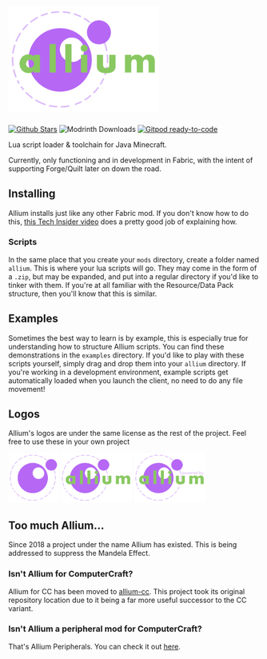# <img src="logos/logo.png" alt="Allium Logo" width="300"/>

[![Github Stars](https://img.shields.io/github/stars/hugeblank/allium?color=yellow&label=Stars&logo=github)](https://github.com/hugeblank/allium/stargazers) ![Modrinth Downloads](https://img.shields.io/modrinth/dt/allium?color=00AF5C&label=modrinth&style=flat&logo=modrinth) [![Gitpod ready-to-code](https://img.shields.io/badge/Gitpod-ready--to--code-908a85?logo=gitpod)](https://gitpod.io/#https://github.com/hugeblank/allium)

Lua script loader & toolchain for Java Minecraft.

Currently, only functioning and in development in Fabric, with the intent of supporting Forge/Quilt later on down the road.

## Installing
Allium installs just like any other Fabric mod. If you don't know how to do this, [this Tech Insider video](https://www.youtube.com/watch?v=vNz0z1Aht1U) does a pretty good job of explaining how.

### Scripts
In the same place that you create your `mods` directory, create a folder named `allium`. This is where your lua scripts will go. They may come in the form of a `.zip`, but may be expanded, and put into a regular directory if you'd like to tinker with them. If you're at all familiar with the Resource/Data Pack structure, then you'll know that this is similar.

## Examples
Sometimes the best way to learn is by example, this is especially true for understanding how to structure Allium scripts. You can find these demonstrations in the `examples` directory. If you'd like to play with these scripts yourself, simply drag and drop them into your `allium` directory. If you're working in a development environment, example scripts get automatically loaded when you launch the client, no need to do any file movement!

## Logos
Allium's logos are under the same license as the rest of the project. Feel free to use these in your own project

<img src="logos/icon.png" alt="Allium Icon" height="100"/> <img src="logos/logo.png" alt="Allium Logo" height="100"/> <img src="logos/banner.png" alt="Powered by Allium" height="100"/>

## Too much Allium...
Since 2018 a project under the name Allium has existed. This is being addressed to suppress the Mandela Effect.

### Isn't Allium for ComputerCraft?
Allium for CC has been moved to [allium-cc](https://github.com/hugeblank/allium-cc). This project took its original repository location due to it being a far more useful successor to the CC variant.

### Isn't Allium a peripheral mod for ComputerCraft?
That's Allium Peripherals. You can check it out [here](https://github.com/hugeblank/allium-peripherals).
